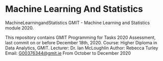 # Machine Learning And Statistics

MachineLearningandStatistics
GMIT - Machine Learning and Statistics module 2020.

This repository contains GMIT Programming for Tasks 2020 Assessment, last commit on or before December 18th, 2020.
Course: Higher Diploma in Data Analytics, GMIT.
Lecturer: Dr. Ian McLoughlin
Author: Rebecca Turley
Email: G00376344@gmit.ie
From October to December 2020



